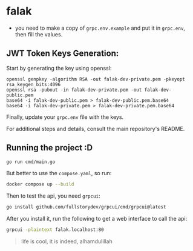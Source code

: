 # falak

- you need to make a copy of `grpc.env.example` and put it in `grpc.env`, then fill the values.

## JWT Token Keys Generation:

Start by generating the key using openssl:

```
openssl genpkey -algorithm RSA -out falak-dev-private.pem -pkeyopt rsa_keygen_bits:4096
openssl rsa -pubout -in falak-dev-private.pem -out falak-dev-public.pem
base64 -i falak-dev-public.pem > falak-dev-public.pem.base64
base64 -i falak-dev-private.pem > falak-dev-private.pem.base64
```

Finally, update your `grpc.env` file with the keys.

For additional steps and details, consult the main repository's README.

## Running the project :D

```bash
go run cmd/main.go
```

But better to use the `compose.yaml`, so run:

```bash
docker compose up --build
```

Then to test the api, you need `grpcui`:

```bash
go install github.com/fullstorydev/grpcui/cmd/grpcui@latest
```

After you install it, run the following to get a web interface to call the api:

```bash
grpcui -plaintext falak.localhost:80
```

> life is cool, it is indeed, alhamdulillah
